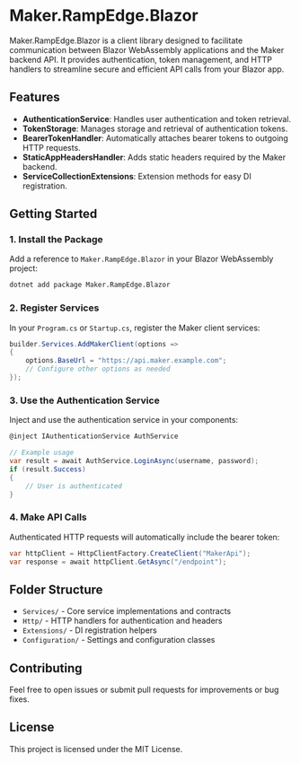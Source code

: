 # Maker.RampEdge.Blazor

Maker.RampEdge.Blazor is a client library designed to facilitate communication between Blazor WebAssembly applications and the Maker backend API. It provides authentication, token management, and HTTP handlers to streamline secure and efficient API calls from your Blazor app.

## Features

- **AuthenticationService**: Handles user authentication and token retrieval.
- **TokenStorage**: Manages storage and retrieval of authentication tokens.
- **BearerTokenHandler**: Automatically attaches bearer tokens to outgoing HTTP requests.
- **StaticAppHeadersHandler**: Adds static headers required by the Maker backend.
- **ServiceCollectionExtensions**: Extension methods for easy DI registration.

## Getting Started

### 1. Install the Package

Add a reference to `Maker.RampEdge.Blazor` in your Blazor WebAssembly project:

```bash
dotnet add package Maker.RampEdge.Blazor
```

### 2. Register Services

In your `Program.cs` or `Startup.cs`, register the Maker client services:

```csharp
builder.Services.AddMakerClient(options =>
{
    options.BaseUrl = "https://api.maker.example.com";
    // Configure other options as needed
});
```

### 3. Use the Authentication Service

Inject and use the authentication service in your components:

```csharp
@inject IAuthenticationService AuthService

// Example usage
var result = await AuthService.LoginAsync(username, password);
if (result.Success)
{
    // User is authenticated
}
```

### 4. Make API Calls

Authenticated HTTP requests will automatically include the bearer token:

```csharp
var httpClient = HttpClientFactory.CreateClient("MakerApi");
var response = await httpClient.GetAsync("/endpoint");
```

## Folder Structure

- `Services/` - Core service implementations and contracts
- `Http/` - HTTP handlers for authentication and headers
- `Extensions/` - DI registration helpers
- `Configuration/` - Settings and configuration classes

## Contributing

Feel free to open issues or submit pull requests for improvements or bug fixes.

## License

This project is licensed under the MIT License.
